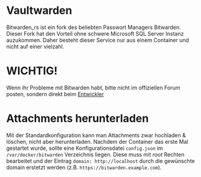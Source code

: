 # Vaultwarden
Bitwarden_rs ist ein fork des beliebten Passwort Managers Bitwarden. Dieser Fork hat den Vorteil ohne schwere Microsoft SQL Server Instanz auzukommen.
Daher besteht dieser Service nur aus einem Container und nicht auf einer vielzahl.

# WICHTIG!
Wenn ihr Probleme mit Bitwarden habt, bitte nicht im offiziellen Forum posten, sondern direkt beim [Entwickler](https://github.com/dani-garcia/vaultwarden)

# Attachments herunterladen
Mit der Standardkonfiguration kann man Attachments zwar hochladen & löschen, nicht aber herunterladen.
Nachdem der Container das erste Mal gestartet wurde, sollte eine Konfigurationsdatei `config.json` im `/var/docker/bitwarden` Verzeichnis liegen.
Diese muss mit *root* Rechten bearbeitet und der Eintrag `domain: http://localhost` durch die gewünschte domain erstetzt werden (z.B. `https://bitwarden.example.com`).
